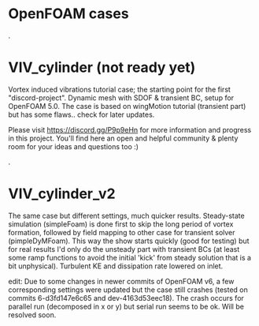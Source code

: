 # OpenFOAM cases

.

# VIV_cylinder (not ready yet)

Vortex induced vibrations tutorial case; the starting point for the first "discord-project". Dynamic mesh with SDOF & transient BC, setup for OpenFOAM 5.0. The case is based on wingMotion tutorial (transient part) but has some flaws.. check for later updates.

Please visit https://discord.gg/P9p9eHn for more information and progress in this project. You'll find here an open and helpful community & plenty room for your ideas and questions too :)

.

# VIV_cylinder_v2

The same case but different settings, much quicker results. Steady-state simulation (simpleFoam) is done first to skip the long period of vortex formation, followed by field mapping to other case for transient solver (pimpleDyMFoam). This way the show starts quickly (good for testing) but for real results I'd only do the unsteady part with transient BCs (at least some ramp functions to avoid the initial 'kick' from steady solution that is a bit unphysical). Turbulent KE and dissipation rate lowered on inlet.

edit: Due to some changes in newer commits of OpenFOAM v6, a few corresponding settings were updated but the case still crashes (tested on commits 6-d3fd147e6c65 and dev-4163d53eec18). The crash occurs for parallel run (decomposed in x or y) but serial run seems to be ok. Will be resolved soon.
